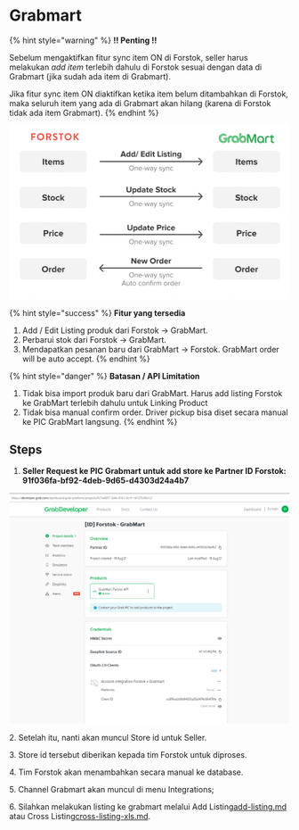 # Grabmart

{% hint style="warning" %}
**!! Penting !!**

Sebelum mengaktifkan fitur sync item ON di Forstok, seller harus melakukan _add item_ terlebih dahulu di Forstok sesuai dengan data di Grabmart (jika sudah ada item di Grabmart).

Jika fitur sync item ON diaktifkan ketika item belum ditambahkan di Forstok, maka seluruh item yang ada di Grabmart akan hilang (karena di Forstok tidak ada item Grabmart).
{% endhint %}

![](<../../.gitbook/assets/Screen Shot 2022-03-08 at 12.37.32 PM.png>)

{% hint style="success" %}
**Fitur yang tersedia**

1. Add / Edit Listing produk dari Forstok → GrabMart.
2. Perbarui stok dari Forstok → GrabMart.
3. Mendapatkan pesanan baru dari GrabMart → Forstok. GrabMart order will be auto accept.&#x20;
{% endhint %}

{% hint style="danger" %}
**Batasan / API Limitation**

1. Tidak bisa import produk baru dari GrabMart. Harus add listing Forstok ke GrabMart terlebih dahulu untuk Linking Product
2. Tidak bisa manual confirm order. Driver pickup bisa diset secara manual ke PIC GrabMart langsung. &#x20;
{% endhint %}

## Steps

1. **Seller Request ke PIC Grabmart untuk add store ke Partner ID Forstok: 91f036fa-bf92-4deb-9d65-d4303d24a4b7**

![](<../../.gitbook/assets/image (443).png>)

2\. Setelah itu, nanti akan muncul Store id untuk Seller.

3\. Store id tersebut diberikan kepada tim Forstok untuk diproses.

4\. Tim Forstok akan menambahkan secara manual ke database.

5\. Channel Grabmart akan muncul di menu Integrations;

6\. Silahkan melakukan listing ke grabmart melalui Add Listing[add-listing.md](../items/add-listing.md "mention") atau Cross Listing[cross-listing-xls.md](../items/cross-listing-xls.md "mention").

